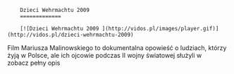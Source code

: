 
        Dzieci Wehrmachtu 2009 
        =============
        
        [![Dzieci Wehrmachtu 2009 ](http://vidos.pl/images/player.gif)](http://vidos.pl/dzieci-wehrmachtu-2009)
        
        
 Film Mariusza Malinowskiego to dokumentalna opowieść o ludziach, którzy żyją w Polsce, ale ich ojcowie podczas II wojny światowej służyli w zobacz pełny opis
    